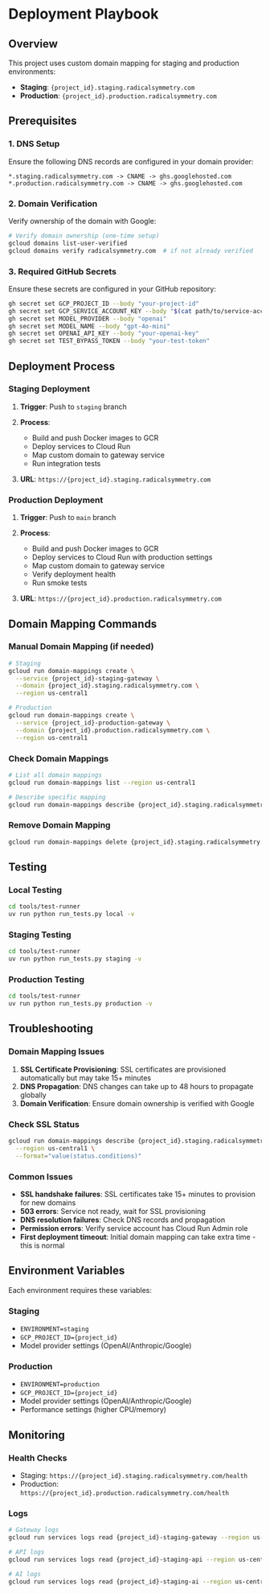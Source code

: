# Deployment Playbook

## Overview

This project uses custom domain mapping for staging and production environments:

- **Staging**: `{project_id}.staging.radicalsymmetry.com`
- **Production**: `{project_id}.production.radicalsymmetry.com`

## Prerequisites

### 1. DNS Setup
Ensure the following DNS records are configured in your domain provider:

```
*.staging.radicalsymmetry.com -> CNAME -> ghs.googlehosted.com
*.production.radicalsymmetry.com -> CNAME -> ghs.googlehosted.com
```

### 2. Domain Verification
Verify ownership of the domain with Google:

```bash
# Verify domain ownership (one-time setup)
gcloud domains list-user-verified
gcloud domains verify radicalsymmetry.com  # if not already verified
```

### 3. Required GitHub Secrets
Ensure these secrets are configured in your GitHub repository:

```bash
gh secret set GCP_PROJECT_ID --body "your-project-id"
gh secret set GCP_SERVICE_ACCOUNT_KEY --body "$(cat path/to/service-account-key.json)"
gh secret set MODEL_PROVIDER --body "openai"
gh secret set MODEL_NAME --body "gpt-4o-mini" 
gh secret set OPENAI_API_KEY --body "your-openai-key"
gh secret set TEST_BYPASS_TOKEN --body "your-test-token"
```

## Deployment Process

### Staging Deployment

1. **Trigger**: Push to `staging` branch
2. **Process**:
   - Build and push Docker images to GCR
   - Deploy services to Cloud Run
   - Map custom domain to gateway service
   - Run integration tests

3. **URL**: `https://{project_id}.staging.radicalsymmetry.com`

### Production Deployment  

1. **Trigger**: Push to `main` branch
2. **Process**:
   - Build and push Docker images to GCR
   - Deploy services to Cloud Run with production settings
   - Map custom domain to gateway service
   - Verify deployment health
   - Run smoke tests

3. **URL**: `https://{project_id}.production.radicalsymmetry.com`

## Domain Mapping Commands

### Manual Domain Mapping (if needed)

```bash
# Staging
gcloud run domain-mappings create \
  --service {project_id}-staging-gateway \
  --domain {project_id}.staging.radicalsymmetry.com \
  --region us-central1

# Production  
gcloud run domain-mappings create \
  --service {project_id}-production-gateway \
  --domain {project_id}.production.radicalsymmetry.com \
  --region us-central1
```

### Check Domain Mappings

```bash
# List all domain mappings
gcloud run domain-mappings list --region us-central1

# Describe specific mapping
gcloud run domain-mappings describe {project_id}.staging.radicalsymmetry.com --region us-central1
```

### Remove Domain Mapping

```bash
gcloud run domain-mappings delete {project_id}.staging.radicalsymmetry.com --region us-central1
```

## Testing

### Local Testing
```bash
cd tools/test-runner
uv run python run_tests.py local -v
```

### Staging Testing
```bash
cd tools/test-runner  
uv run python run_tests.py staging -v
```

### Production Testing
```bash
cd tools/test-runner
uv run python run_tests.py production -v
```

## Troubleshooting

### Domain Mapping Issues

1. **SSL Certificate Provisioning**: SSL certificates are provisioned automatically but may take 15+ minutes
2. **DNS Propagation**: DNS changes can take up to 48 hours to propagate globally
3. **Domain Verification**: Ensure domain ownership is verified with Google

### Check SSL Status
```bash
gcloud run domain-mappings describe {project_id}.staging.radicalsymmetry.com \
  --region us-central1 \
  --format="value(status.conditions)"
```

### Common Issues

- **SSL handshake failures**: SSL certificates take 15+ minutes to provision for new domains
- **503 errors**: Service not ready, wait for SSL provisioning
- **DNS resolution failures**: Check DNS records and propagation  
- **Permission errors**: Verify service account has Cloud Run Admin role
- **First deployment timeout**: Initial domain mapping can take extra time - this is normal

## Environment Variables

Each environment requires these variables:

### Staging
- `ENVIRONMENT=staging`
- `GCP_PROJECT_ID={project_id}`
- Model provider settings (OpenAI/Anthropic/Google)

### Production  
- `ENVIRONMENT=production`
- `GCP_PROJECT_ID={project_id}`
- Model provider settings (OpenAI/Anthropic/Google)
- Performance settings (higher CPU/memory)

## Monitoring

### Health Checks
- Staging: `https://{project_id}.staging.radicalsymmetry.com/health`
- Production: `https://{project_id}.production.radicalsymmetry.com/health`

### Logs
```bash
# Gateway logs
gcloud run services logs read {project_id}-staging-gateway --region us-central1

# API logs  
gcloud run services logs read {project_id}-staging-api --region us-central1

# AI logs
gcloud run services logs read {project_id}-staging-ai --region us-central1
```